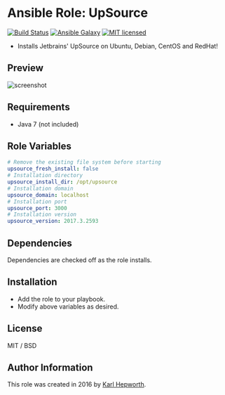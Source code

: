 # Ansible Role: UpSource

[![Build Status](https://travis-ci.org/fubarhouse/ansible-role-upsource.svg?branch=master)](https://travis-ci.org/fubarhouse/ansible-role-upsource)
[![Ansible Galaxy](https://img.shields.io/ansible/role/14001.svg)](https://galaxy.ansible.com/fubarhouse/jetbrains-upsource)
[![MIT licensed](https://img.shields.io/badge/license-MIT-blue.svg)](https://raw.githubusercontent.com/fubarhouse/ansible-role-upsource/master/LICENSE)

* Installs Jetbrains' UpSource on Ubuntu, Debian, CentOS and RedHat!

## Preview
![screenshot](https://raw.githubusercontent.com/fubarhouse/ansible-role-upsource/master/images/login-screen.png)

## Requirements

  * Java 7 (not included)

## Role Variables

```yaml
# Remove the existing file system before starting
upsource_fresh_install: false
# Installation directory
upsource_install_dir: /opt/upsource
# Installation domain
upsource_domain: localhost
# Installation port
upsource_port: 3000
# Installation version
upsource_version: 2017.3.2593
```

## Dependencies

  Dependencies are checked off as the role installs.

## Installation

  * Add the role to your playbook.
  * Modify above variables as desired.

## License

MIT / BSD

## Author Information

This role was created in 2016 by [Karl Hepworth](https://twitter.com/fubarhouse).

